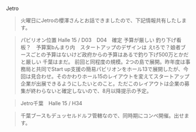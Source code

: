 Jetro
> 火曜日にJetroの櫻澤さんとお話できましたので、下記情報共有したします。

>   

> パビリオン位置 Halle 15 / D03　D04　確定
> 予算が厳しい
> 釣り下げ看板？　予算案bんまり内　スタートアップのデザインは
えtろで？娘者ブースごとの予算はないけど政府からの予算はあるで釣り下げ500万とかだと厳しい
千葉はまだ。
> 前回と同程度の規模。2つの島で展開。昨年度は事務局と共同でStart up支援の簡易パビリオンをホール13で展開したが、今回は見合わせ。そのかわりホール15のレイアウトを変えてスタートアップ企業が出展できるようにしたいとのこと。ただこのレイアウトは企業の募集が終わらないと確定しないので、8月以降提示の予定。

>   

> Jetro千葉　Halle 15 / H34

> 千葉ブースもデュッセルドルフ管轄なので、同時期にコンペ開催。出せます。

>